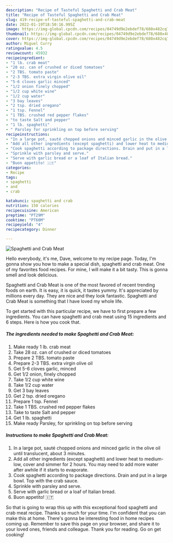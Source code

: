 ```yaml
---
description: "Recipe of Tasteful Spaghetti and Crab Meat"
title: "Recipe of Tasteful Spaghetti and Crab Meat"
slug: 419-recipe-of-tasteful-spaghetti-and-crab-meat
date: 2022-01-19T18:50:16.995Z
image: https://img-global.cpcdn.com/recipes/04749d9e2ebdef78/680x482cq70/spaghetti-and-crab-meat-recipe-main-photo.jpg
thumbnail: https://img-global.cpcdn.com/recipes/04749d9e2ebdef78/680x482cq70/spaghetti-and-crab-meat-recipe-main-photo.jpg
cover: https://img-global.cpcdn.com/recipes/04749d9e2ebdef78/680x482cq70/spaghetti-and-crab-meat-recipe-main-photo.jpg
author: Miguel Curry
ratingvalue: 4.5
reviewcount: 45932
recipeingredient:
- "1 lb. crab meat"
- "28 oz. can of crushed or diced tomatoes"
- "2 TBS. tomato paste"
- "2-3 TBS. extra virgin olive oil"
- "5-6 cloves garlic minced"
- "1/2 onion finely chopped"
- "1/2 cup white wine"
- "1/2 cup water"
- "3 bay leaves"
- "2 tsp. dried oregano"
- "1 tsp. Fennel"
- "1 TBS. crushed red pepper flakes"
- "to taste Salt and pepper"
- "1 lb. spaghetti"
- " Parsley for sprinkling on top before serving"
recipeinstructions:
- "In a large pot, sauté chopped onions and minced garlic in the olive oil until translucent, about 3 minutes."
- "Add all other ingredients (except spaghetti) and lower heat to medium-low, cover and simmer for 2 hours. You may need to add more water after awhile if it starts to evaporate."
- "Cook spaghetti according to package directions. Drain and put in a large bowl. Top with the crab sauce."
- "Sprinkle with parsley and serve."
- "Serve with garlic bread or a loaf of Italian bread."
- "Buon appetito! 🇮🇹"
categories:
- Recipe
tags:
- spaghetti
- and
- crab

katakunci: spaghetti and crab 
nutrition: 150 calories
recipecuisine: American
preptime: "PT29M"
cooktime: "PT60M"
recipeyield: "4"
recipecategory: Dinner

---
```



![Spaghetti and Crab Meat](https://img-global.cpcdn.com/recipes/04749d9e2ebdef78/680x482cq70/spaghetti-and-crab-meat-recipe-main-photo.jpg)

Hello everybody, it's me, Dave, welcome to my recipe page. Today, I'm gonna show you how to make a special dish, spaghetti and crab meat. One of my favorites food recipes. For mine, I will make it a bit tasty. This is gonna smell and look delicious.

Spaghetti and Crab Meat is one of the most favored of recent trending foods on earth. It is easy, it is quick, it tastes yummy. It's appreciated by millions every day. They are nice and they look fantastic. Spaghetti and Crab Meat is something that I have loved my whole life.




To get started with this particular recipe, we have to first prepare a few ingredients. You can have spaghetti and crab meat using 15 ingredients and 6 steps. Here is how you cook that.

<!--inarticleads1-->

##### The ingredients needed to make Spaghetti and Crab Meat:

1. Make ready 1 lb. crab meat
1. Take 28 oz. can of crushed or diced tomatoes
1. Prepare 2 TBS. tomato paste
1. Prepare 2-3 TBS. extra virgin olive oil
1. Get 5-6 cloves garlic, minced
1. Get 1/2 onion, finely chopped
1. Take 1/2 cup white wine
1. Take 1/2 cup water
1. Get 3 bay leaves
1. Get 2 tsp. dried oregano
1. Prepare 1 tsp. Fennel
1. Take 1 TBS. crushed red pepper flakes
1. Take to taste Salt and pepper
1. Get 1 lb. spaghetti
1. Make ready  Parsley, for sprinkling on top before serving




<!--inarticleads2-->

##### Instructions to make Spaghetti and Crab Meat:

1. In a large pot, sauté chopped onions and minced garlic in the olive oil until translucent, about 3 minutes.
1. Add all other ingredients (except spaghetti) and lower heat to medium-low, cover and simmer for 2 hours. You may need to add more water after awhile if it starts to evaporate.
1. Cook spaghetti according to package directions. Drain and put in a large bowl. Top with the crab sauce.
1. Sprinkle with parsley and serve.
1. Serve with garlic bread or a loaf of Italian bread.
1. Buon appetito! 🇮🇹




So that is going to wrap this up with this exceptional food spaghetti and crab meat recipe. Thanks so much for your time. I'm confident that you can make this at home. There's gonna be interesting food in home recipes coming up. Remember to save this page on your browser, and share it to your loved ones, friends and colleague. Thank you for reading. Go on get cooking!
